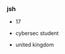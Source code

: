 <h3 align="centre">jsh</h3>

- 17 

- cybersec student 

- united kingdom 

<h3 align="left"</h3>
<p align="left">
</p>
